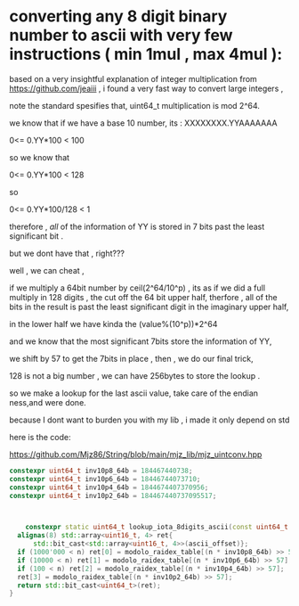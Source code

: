 # converting any 8 digit binary number to ascii with very few instructions ( min 1mul , max 4mul ):

based on a very insightful explanation of integer multiplication from https://github.com/jeaiii ,
i found a very fast way to convert large integers ,


note the standard spesifies that, uint64_t multiplication is mod 2^64.


we know that if we have a base 10 number, its :
XXXXXXXX.YYAAAAAAA

0<= 0.YY*100 < 100

so we know that 

0<= 0.YY*100 < 128

so 


0<= 0.YY*100/128 < 1


therefore , *all* of the information of YY is stored in 7 bits past the least significant bit .

but we dont have that , right???


well , we can cheat ,

if we multiply a 64bit number by ceil(2^64/10^p) , its as if we did a full multiply in 128 digits , the cut off the 64 bit upper half,
therfore , all of the bits in the result is past the least significant digit in the imaginary upper half,


in the lower half we have kinda the (value%(10^p))*2^64

and we know that the most significant 7bits store the information  of YY,

we shift by 57 to get the 7bits in place ,
then , we do our final trick,

128 is not a big number , we can have 256bytes to store the lookup .

so we make a lookup for the last ascii value, 
take care of the endian ness,and were done.


because I dont want to burden you with my lib , i made it only depend on std


 here is the code:

 https://github.com/Mjz86/String/blob/main/mjz_lib/mjz_uintconv.hpp

```c++
constexpr uint64_t inv10p8_64b = 184467440738;
constexpr uint64_t inv10p6_64b = 18446744073710;
constexpr uint64_t inv10p4_64b = 1844674407370956;
constexpr uint64_t inv10p2_64b = 184467440737095517;



    constexpr static uint64_t lookup_iota_8digits_ascii(const uint64_t n) noexcept {
  alignas(8) std::array<uint16_t, 4> ret{
      std::bit_cast<std::array<uint16_t, 4>>(ascii_offset)};
  if (1000'000 < n) ret[0] = modolo_raidex_table[(n * inv10p8_64b) >> 57];
  if (10000 < n) ret[1] = modolo_raidex_table[(n * inv10p6_64b) >> 57];
  if (100 < n) ret[2] = modolo_raidex_table[(n * inv10p4_64b) >> 57];
  ret[3] = modolo_raidex_table[(n * inv10p2_64b) >> 57];
  return std::bit_cast<uint64_t>(ret);
}
```




